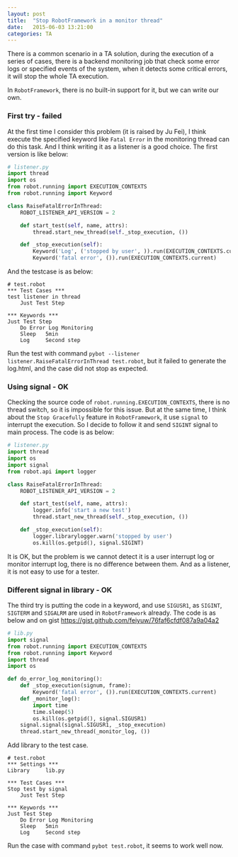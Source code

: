 ```yaml
---
layout: post
title:  "Stop RobotFramework in a monitor thread"
date:   2015-06-03 13:21:00
categories: TA
---
```


There is a common scenario in a TA solution, during the execution of a series of cases, there is a backend monitoring job that check some error logs or specified events of the system, when it detects some critical errors, it will stop the whole TA execution.

In `RobotFramework`, there is no built-in support for it, but we can write our own.

### First try - failed

At the first time I consider this problem (it is raised by Ju Fei), I think execute the specified keyword like `Fatal Error` in the monitoring thread can do this task. And I think writing it as a listener is a good choice.
The first version is like below:

```python
# listener.py
import thread
import os
from robot.running import EXECUTION_CONTEXTS
from robot.running import Keyword

class RaiseFatalErrorInThread:
    ROBOT_LISTENER_API_VERSION = 2

    def start_test(self, name, attrs):
        thread.start_new_thread(self._stop_execution, ())

    def _stop_execution(self):
        Keyword('Log', ('stopped by user', )).run(EXECUTION_CONTEXTS.current)
        Keyword('fatal error', ()).run(EXECUTION_CONTEXTS.current)
```

And the testcase is as below:

```robotframework
# test.robot
*** Test Cases ***
test listener in thread
    Just Test Step

*** Keywords ***
Just Test Step
    Do Error Log Monitoring
    Sleep   5min
    Log     Second step
```

Run the test with command `pybot --listener listener.RaiseFatalErrorInThread test.robot`, but it failed to generate the log.html, and the case did not stop as expected.

### Using signal - OK
Checking the source code of `robot.running.EXECUTION_CONTEXTS`, there is no thread switch, so it is impossible for this issue. But at the same time, I think about the `Stop Gracefully` feature in `RobotFramework`, it use `signal` to interrupt the execution. So I decide to follow it and send `SIGINT` signal to main process. The code is as below:

```python
# listener.py
import thread
import os
import signal
from robot.api import logger

class RaiseFatalErrorInThread:
    ROBOT_LISTENER_API_VERSION = 2

    def start_test(self, name, attrs):
        logger.info('start a new test')
        thread.start_new_thread(self._stop_execution, ())

    def _stop_execution(self):
        logger.librarylogger.warn('stopped by user')
        os.kill(os.getpid(), signal.SIGINT)
```

It is OK, but the problem is we cannot detect it is a user interrupt log or monitor interrupt log, there is no difference between them. And as a listener, it is not easy to use for a tester.

### Different signal in library - OK

The third try is putting the code in a keyword, and use `SIGUSR1`, as `SIGINT`, `SIGTERM` and `SIGALRM` are used in `RobotFramework` already. The code is as below and on gist https://gist.github.com/feiyuw/76faf6cfdf087a9a04a2

```python
# lib.py
import signal
from robot.running import EXECUTION_CONTEXTS
from robot.running import Keyword
import thread
import os

def do_error_log_monitoring():
    def _stop_execution(signum, frame):
        Keyword('fatal error', ()).run(EXECUTION_CONTEXTS.current)
    def _monitor_log():
        import time
        time.sleep(5)
        os.kill(os.getpid(), signal.SIGUSR1)
    signal.signal(signal.SIGUSR1, _stop_execution)
    thread.start_new_thread(_monitor_log, ())
```

Add library to the test case.

```robot
# test.robot
*** Settings ***
Library     lib.py

*** Test Cases ***
Stop test by signal
    Just Test Step

*** Keywords ***
Just Test Step
    Do Error Log Monitoring
    Sleep   5min
    Log     Second step
```

Run the case with command `pybot test.robot`, it seems to work well now.

